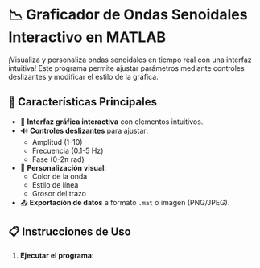 # 📉 Graficador de Ondas Senoidales Interactivo en MATLAB

¡Visualiza y personaliza ondas senoidales en tiempo real con una interfaz intuitiva! Este programa permite ajustar parámetros mediante controles deslizantes y modificar el estilo de la gráfica.

## 🚀 Características Principales
- 🌈 **Interfaz gráfica interactiva** con elementos intuitivos.
- 🔊 **Controles deslizantes** para ajustar:
  - Amplitud (1-10)
  - Frecuencia (0.1-5 Hz)
  - Fase (0-2π rad)
- 🎨 **Personalización visual**:
  - Color de la onda
  - Estilo de línea
  - Grosor del trazo
- 📤 **Exportación de datos** a formato `.mat` o imagen (PNG/JPEG).

## 📋 Instrucciones de Uso
1. **Ejecutar el programa**: